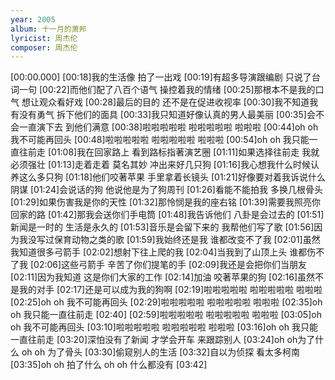 ```yaml
---
year: 2005
album: 十一月的萧邦
lyricist: 周杰伦
composer: 周杰伦
---
```

[00:00.000]
[00:18]我的生活像 拍了一出戏
[00:19]有超多导演跟编剧 只说了台词一句
[00:22]而他们配了八百个语气 操控着我的情绪
[00:25]那根本不是我的口气 想让观众看好戏
[00:28]最后的目的 还不是在促进收视率
[00:30]我不知道我有没有勇气 拆下他们的面具
[00:33]我只知道好像认真的男人最美丽
[00:35]会不会一直演下去 到他们满意
[00:38]啦啦啦啦啦 啦啦啦啦啦 啦啦啦
[00:44]oh oh 我不可能再回头
[00:48]啦啦啦啦啦 啦啦啦啦啦 啦啦啦
[00:54]oh oh 我只能一直往前走
[01:08]我在回家路上 看到路标指著演艺圈
[01:11]如果选择往前走 我就必须强壮
[01:13]走着走着 莫名其妙 冲出来好几只狗
[01:16]我心想我什么时候认养这么多只狗
[01:18]他们咬著苹果 手里拿着长镜头
[01:21]好像要对着我诉说什么 阴谋
[01:24]会说话的狗 他说他是为了狗周刊
[01:26]看能不能拍我 多换几根骨头
[01:29]如果伤害我是你的天性
[01:32]那怜悯是我的座右铭
[01:39]需要我照亮你回家的路
[01:42]那我会送你们手电筒
[01:48]我告诉他们 八卦是会过去的
[01:51]新闻是一时的 生活是永久的
[01:53]音乐是会留下来的 我帮他们写了歌
[01:56]因为我没写过保育动物之类的歌
[01:59]我始终还是我 谁都改变不了我
[02:01]虽然我知道很多弓箭手
[02:02]想射下往上爬的我
[02:04]当我到了山顶上头 谁都伤不了我
[02:06]这些弓箭手 辛苦了你们提笔的手
[02:09]我还是会把你们当朋友
[02:11]因为我知道 这是你们大家的工作
[02:14]加油 咬著苹果的狗
[02:16]虽然不是我的对手
[02:17]还是可以成为我的狗啊
[02:19]啦啦啦啦啦 啦啦啦啦啦 啦啦啦
[02:25]oh oh 我不可能再回头
[02:29]啦啦啦啦啦 啦啦啦啦啦 啦啦啦
[02:35]oh oh 我只能一直往前走
[02:40]
[02:59]啦啦啦啦啦 啦啦啦啦啦 啦啦啦
[03:05]oh oh 我不可能再回头
[03:10]啦啦啦啦啦 啦啦啦啦啦 啦啦啦
[03:16]oh oh 我只能一直往前走
[03:20]深怕没有了新闻 才学会开车 来跟踪别人
[03:24]oh oh为了什么 oh oh 为了骨头
[03:30]偷窥别人的生活
[03:32]自以为侦探 看太多柯南
[03:35]oh oh 拍了什么 oh oh 什么都没有
[03:42]